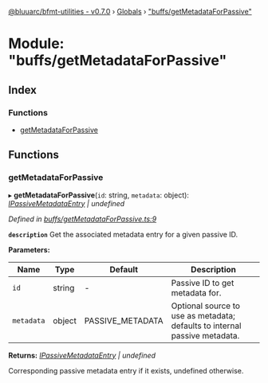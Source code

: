 [@bluuarc/bfmt-utilities - v0.7.0](../README.md) › [Globals](../globals.md) › ["buffs/getMetadataForPassive"](_buffs_getmetadataforpassive_.md)

# Module: "buffs/getMetadataForPassive"

## Index

### Functions

* [getMetadataForPassive](_buffs_getmetadataforpassive_.md#getmetadataforpassive)

## Functions

###  getMetadataForPassive

▸ **getMetadataForPassive**(`id`: string, `metadata`: object): *[IPassiveMetadataEntry](../interfaces/_buffs_buff_metadata_.ipassivemetadataentry.md) | undefined*

*Defined in [buffs/getMetadataForPassive.ts:9](https://github.com/BluuArc/bfmt-utilities/blob/master/src/buffs/getMetadataForPassive.ts#L9)*

**`description`** Get the associated metadata entry for a given passive ID.

**Parameters:**

Name | Type | Default | Description |
------ | ------ | ------ | ------ |
`id` | string | - | Passive ID to get metadata for. |
`metadata` | object | PASSIVE_METADATA | Optional source to use as metadata; defaults to internal passive metadata. |

**Returns:** *[IPassiveMetadataEntry](../interfaces/_buffs_buff_metadata_.ipassivemetadataentry.md) | undefined*

Corresponding passive metadata entry if it exists, undefined otherwise.
